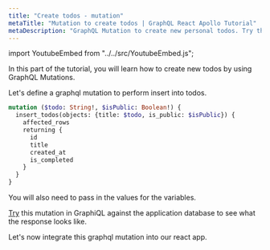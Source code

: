 ```yaml
---
title: "Create todos - mutation"
metaTitle: "Mutation to create todos | GraphQL React Apollo Tutorial"
metaDescription: "GraphQL Mutation to create new personal todos. Try the mutation in GraphiQL, passing the Authorization token to get authenticated results."
---
```


import YoutubeEmbed from "../../src/YoutubeEmbed.js";

<YoutubeEmbed link="https://www.youtube.com/embed/LG9U3xob8rM" />

In this part of the tutorial, you will learn how to create new todos by using GraphQL Mutations.

Let's define a graphql mutation to perform insert into todos.

```graphql
mutation ($todo: String!, $isPublic: Boolean!) {
  insert_todos(objects: {title: $todo, is_public: $isPublic}) {
    affected_rows
    returning {
      id
      title
      created_at
      is_completed
    }
  }
}
```

You will also need to pass in the values for the variables.

[Try](https://learn.hasura.io/graphql/graphiql) this mutation in GraphiQL against the application database to see what the response looks like.

Let's now integrate this graphql mutation into our react app.


